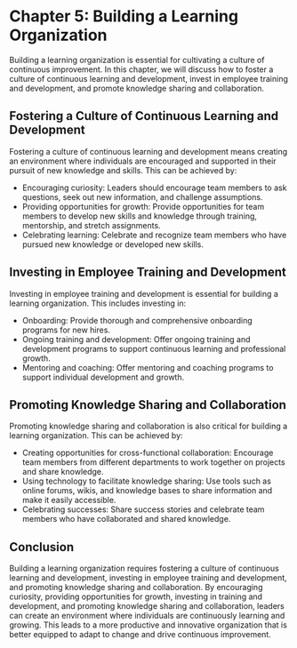 Chapter 5: Building a Learning Organization
===========================================

Building a learning organization is essential for cultivating a culture of continuous improvement. In this chapter, we will discuss how to foster a culture of continuous learning and development, invest in employee training and development, and promote knowledge sharing and collaboration.

Fostering a Culture of Continuous Learning and Development
----------------------------------------------------------

Fostering a culture of continuous learning and development means creating an environment where individuals are encouraged and supported in their pursuit of new knowledge and skills. This can be achieved by:

* Encouraging curiosity: Leaders should encourage team members to ask questions, seek out new information, and challenge assumptions.
* Providing opportunities for growth: Provide opportunities for team members to develop new skills and knowledge through training, mentorship, and stretch assignments.
* Celebrating learning: Celebrate and recognize team members who have pursued new knowledge or developed new skills.

Investing in Employee Training and Development
----------------------------------------------

Investing in employee training and development is essential for building a learning organization. This includes investing in:

* Onboarding: Provide thorough and comprehensive onboarding programs for new hires.
* Ongoing training and development: Offer ongoing training and development programs to support continuous learning and professional growth.
* Mentoring and coaching: Offer mentoring and coaching programs to support individual development and growth.

Promoting Knowledge Sharing and Collaboration
---------------------------------------------

Promoting knowledge sharing and collaboration is also critical for building a learning organization. This can be achieved by:

* Creating opportunities for cross-functional collaboration: Encourage team members from different departments to work together on projects and share knowledge.
* Using technology to facilitate knowledge sharing: Use tools such as online forums, wikis, and knowledge bases to share information and make it easily accessible.
* Celebrating successes: Share success stories and celebrate team members who have collaborated and shared knowledge.

Conclusion
----------

Building a learning organization requires fostering a culture of continuous learning and development, investing in employee training and development, and promoting knowledge sharing and collaboration. By encouraging curiosity, providing opportunities for growth, investing in training and development, and promoting knowledge sharing and collaboration, leaders can create an environment where individuals are continuously learning and growing. This leads to a more productive and innovative organization that is better equipped to adapt to change and drive continuous improvement.
